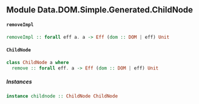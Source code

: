 ## Module Data.DOM.Simple.Generated.ChildNode

#### `removeImpl`

``` purescript
removeImpl :: forall eff a. a -> Eff (dom :: DOM | eff) Unit
```

#### `ChildNode`

``` purescript
class ChildNode a where
  remove :: forall eff. a -> Eff (dom :: DOM | eff) Unit
```

##### Instances
``` purescript
instance childnode :: ChildNode ChildNode
```


